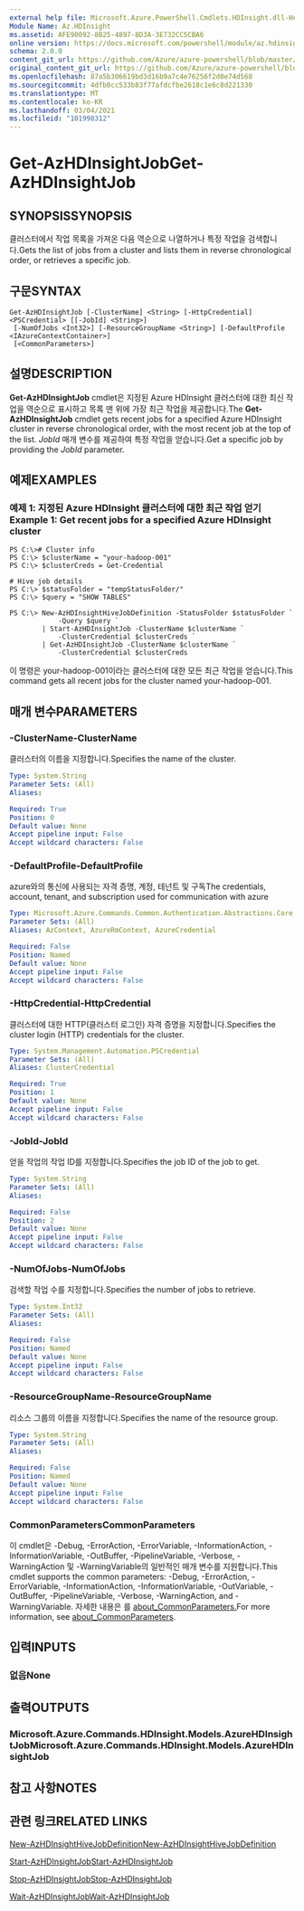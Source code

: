 ```yaml
---
external help file: Microsoft.Azure.PowerShell.Cmdlets.HDInsight.dll-Help.xml
Module Name: Az.HDInsight
ms.assetid: AFE90092-8B25-4897-8D3A-3E732CC5CBA6
online version: https://docs.microsoft.com/powershell/module/az.hdinsight/get-azhdinsightjob
schema: 2.0.0
content_git_url: https://github.com/Azure/azure-powershell/blob/master/src/HDInsight/HDInsight/help/Get-AzHDInsightJob.md
original_content_git_url: https://github.com/Azure/azure-powershell/blob/master/src/HDInsight/HDInsight/help/Get-AzHDInsightJob.md
ms.openlocfilehash: 87a5b306619bd3d16b9a7c4e76256f2d0e74d568
ms.sourcegitcommit: 4dfb0cc533b83f77afdcfbe2618c1e6c8d221330
ms.translationtype: MT
ms.contentlocale: ko-KR
ms.lasthandoff: 03/04/2021
ms.locfileid: "101998312"
---
```

# <span data-ttu-id="d03fe-101">Get-AzHDInsightJob</span><span class="sxs-lookup"><span data-stu-id="d03fe-101">Get-AzHDInsightJob</span></span>

## <span data-ttu-id="d03fe-102">SYNOPSIS</span><span class="sxs-lookup"><span data-stu-id="d03fe-102">SYNOPSIS</span></span>
<span data-ttu-id="d03fe-103">클러스터에서 작업 목록을 가져온 다음 역순으로 나열하거나 특정 작업을 검색합니다.</span><span class="sxs-lookup"><span data-stu-id="d03fe-103">Gets the list of jobs from a cluster and lists them in reverse chronological order, or retrieves a specific job.</span></span>

## <span data-ttu-id="d03fe-104">구문</span><span class="sxs-lookup"><span data-stu-id="d03fe-104">SYNTAX</span></span>

```
Get-AzHDInsightJob [-ClusterName] <String> [-HttpCredential] <PSCredential> [[-JobId] <String>]
 [-NumOfJobs <Int32>] [-ResourceGroupName <String>] [-DefaultProfile <IAzureContextContainer>]
 [<CommonParameters>]
```

## <span data-ttu-id="d03fe-105">설명</span><span class="sxs-lookup"><span data-stu-id="d03fe-105">DESCRIPTION</span></span>
<span data-ttu-id="d03fe-106">**Get-AzHDInsightJob** cmdlet은 지정된 Azure HDInsight 클러스터에 대한 최신 작업을 역순으로 표시하고 목록 맨 위에 가장 최근 작업을 제공합니다.</span><span class="sxs-lookup"><span data-stu-id="d03fe-106">The **Get-AzHDInsightJob** cmdlet gets recent jobs for a specified Azure HDInsight cluster in reverse chronological order, with the most recent job at the top of the list.</span></span>
<span data-ttu-id="d03fe-107">*JobId* 매개 변수를 제공하여 특정 작업을 얻습니다.</span><span class="sxs-lookup"><span data-stu-id="d03fe-107">Get a specific job by providing the *JobId* parameter.</span></span>

## <span data-ttu-id="d03fe-108">예제</span><span class="sxs-lookup"><span data-stu-id="d03fe-108">EXAMPLES</span></span>

### <span data-ttu-id="d03fe-109">예제 1: 지정된 Azure HDInsight 클러스터에 대한 최근 작업 얻기</span><span class="sxs-lookup"><span data-stu-id="d03fe-109">Example 1: Get recent jobs for a specified Azure HDInsight cluster</span></span>
```
PS C:\># Cluster info
PS C:\> $clusterName = "your-hadoop-001"
PS C:\> $clusterCreds = Get-Credential

# Hive job details
PS C:\> $statusFolder = "tempStatusFolder/"
PS C:\> $query = "SHOW TABLES"

PS C:\> New-AzHDInsightHiveJobDefinition -StatusFolder $statusFolder `
            -Query $query `
        | Start-AzHDInsightJob -ClusterName $clusterName `
            -ClusterCredential $clusterCreds `
        | Get-AzHDInsightJob -ClusterName $clusterName `
            -ClusterCredential $clusterCreds
```

<span data-ttu-id="d03fe-110">이 명령은 your-hadoop-001이라는 클러스터에 대한 모든 최근 작업을 얻습니다.</span><span class="sxs-lookup"><span data-stu-id="d03fe-110">This command gets all recent jobs for the cluster named your-hadoop-001.</span></span>

## <span data-ttu-id="d03fe-111">매개 변수</span><span class="sxs-lookup"><span data-stu-id="d03fe-111">PARAMETERS</span></span>

### <span data-ttu-id="d03fe-112">-ClusterName</span><span class="sxs-lookup"><span data-stu-id="d03fe-112">-ClusterName</span></span>
<span data-ttu-id="d03fe-113">클러스터의 이름을 지정합니다.</span><span class="sxs-lookup"><span data-stu-id="d03fe-113">Specifies the name of the cluster.</span></span>

```yaml
Type: System.String
Parameter Sets: (All)
Aliases:

Required: True
Position: 0
Default value: None
Accept pipeline input: False
Accept wildcard characters: False
```

### <span data-ttu-id="d03fe-114">-DefaultProfile</span><span class="sxs-lookup"><span data-stu-id="d03fe-114">-DefaultProfile</span></span>
<span data-ttu-id="d03fe-115">azure와의 통신에 사용되는 자격 증명, 계정, 테넌트 및 구독</span><span class="sxs-lookup"><span data-stu-id="d03fe-115">The credentials, account, tenant, and subscription used for communication with azure</span></span>

```yaml
Type: Microsoft.Azure.Commands.Common.Authentication.Abstractions.Core.IAzureContextContainer
Parameter Sets: (All)
Aliases: AzContext, AzureRmContext, AzureCredential

Required: False
Position: Named
Default value: None
Accept pipeline input: False
Accept wildcard characters: False
```

### <span data-ttu-id="d03fe-116">-HttpCredential</span><span class="sxs-lookup"><span data-stu-id="d03fe-116">-HttpCredential</span></span>
<span data-ttu-id="d03fe-117">클러스터에 대한 HTTP(클러스터 로그인) 자격 증명을 지정합니다.</span><span class="sxs-lookup"><span data-stu-id="d03fe-117">Specifies the cluster login (HTTP) credentials for the cluster.</span></span>

```yaml
Type: System.Management.Automation.PSCredential
Parameter Sets: (All)
Aliases: ClusterCredential

Required: True
Position: 1
Default value: None
Accept pipeline input: False
Accept wildcard characters: False
```

### <span data-ttu-id="d03fe-118">-JobId</span><span class="sxs-lookup"><span data-stu-id="d03fe-118">-JobId</span></span>
<span data-ttu-id="d03fe-119">얻을 작업의 작업 ID를 지정합니다.</span><span class="sxs-lookup"><span data-stu-id="d03fe-119">Specifies the job ID of the job to get.</span></span>

```yaml
Type: System.String
Parameter Sets: (All)
Aliases:

Required: False
Position: 2
Default value: None
Accept pipeline input: False
Accept wildcard characters: False
```

### <span data-ttu-id="d03fe-120">-NumOfJobs</span><span class="sxs-lookup"><span data-stu-id="d03fe-120">-NumOfJobs</span></span>
<span data-ttu-id="d03fe-121">검색할 작업 수를 지정합니다.</span><span class="sxs-lookup"><span data-stu-id="d03fe-121">Specifies the number of jobs to retrieve.</span></span>

```yaml
Type: System.Int32
Parameter Sets: (All)
Aliases:

Required: False
Position: Named
Default value: None
Accept pipeline input: False
Accept wildcard characters: False
```

### <span data-ttu-id="d03fe-122">-ResourceGroupName</span><span class="sxs-lookup"><span data-stu-id="d03fe-122">-ResourceGroupName</span></span>
<span data-ttu-id="d03fe-123">리소스 그룹의 이름을 지정합니다.</span><span class="sxs-lookup"><span data-stu-id="d03fe-123">Specifies the name of the resource group.</span></span>

```yaml
Type: System.String
Parameter Sets: (All)
Aliases:

Required: False
Position: Named
Default value: None
Accept pipeline input: False
Accept wildcard characters: False
```

### <span data-ttu-id="d03fe-124">CommonParameters</span><span class="sxs-lookup"><span data-stu-id="d03fe-124">CommonParameters</span></span>
<span data-ttu-id="d03fe-125">이 cmdlet은 -Debug, -ErrorAction, -ErrorVariable, -InformationAction, -InformationVariable, -OutBuffer, -PipelineVariable, -Verbose, -WarningAction 및 -WarningVariable의 일반적인 매개 변수를 지원합니다.</span><span class="sxs-lookup"><span data-stu-id="d03fe-125">This cmdlet supports the common parameters: -Debug, -ErrorAction, -ErrorVariable, -InformationAction, -InformationVariable, -OutVariable, -OutBuffer, -PipelineVariable, -Verbose, -WarningAction, and -WarningVariable.</span></span> <span data-ttu-id="d03fe-126">자세한 내용은 를 [about_CommonParameters.](http://go.microsoft.com/fwlink/?LinkID=113216)</span><span class="sxs-lookup"><span data-stu-id="d03fe-126">For more information, see [about_CommonParameters](http://go.microsoft.com/fwlink/?LinkID=113216).</span></span>

## <span data-ttu-id="d03fe-127">입력</span><span class="sxs-lookup"><span data-stu-id="d03fe-127">INPUTS</span></span>

### <span data-ttu-id="d03fe-128">없음</span><span class="sxs-lookup"><span data-stu-id="d03fe-128">None</span></span>

## <span data-ttu-id="d03fe-129">출력</span><span class="sxs-lookup"><span data-stu-id="d03fe-129">OUTPUTS</span></span>

### <span data-ttu-id="d03fe-130">Microsoft.Azure.Commands.HDInsight.Models.AzureHDInsightJob</span><span class="sxs-lookup"><span data-stu-id="d03fe-130">Microsoft.Azure.Commands.HDInsight.Models.AzureHDInsightJob</span></span>

## <span data-ttu-id="d03fe-131">참고 사항</span><span class="sxs-lookup"><span data-stu-id="d03fe-131">NOTES</span></span>

## <span data-ttu-id="d03fe-132">관련 링크</span><span class="sxs-lookup"><span data-stu-id="d03fe-132">RELATED LINKS</span></span>

[<span data-ttu-id="d03fe-133">New-AzHDInsightHiveJobDefinition</span><span class="sxs-lookup"><span data-stu-id="d03fe-133">New-AzHDInsightHiveJobDefinition</span></span>](./New-AzHDInsightHiveJobDefinition.md)

[<span data-ttu-id="d03fe-134">Start-AzHDInsightJob</span><span class="sxs-lookup"><span data-stu-id="d03fe-134">Start-AzHDInsightJob</span></span>](./Start-AzHDInsightJob.md)

[<span data-ttu-id="d03fe-135">Stop-AzHDInsightJob</span><span class="sxs-lookup"><span data-stu-id="d03fe-135">Stop-AzHDInsightJob</span></span>](./Stop-AzHDInsightJob.md)

[<span data-ttu-id="d03fe-136">Wait-AzHDInsightJob</span><span class="sxs-lookup"><span data-stu-id="d03fe-136">Wait-AzHDInsightJob</span></span>](./Wait-AzHDInsightJob.md)


